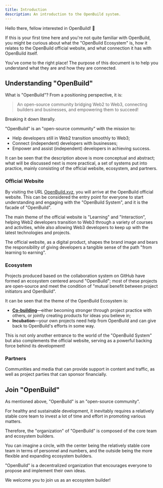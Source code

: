 ```yaml
---
title: Introduction
description: An introduction to the OpenBuild system.
---
```


Hello there, fellow interested in OpenBuild! 👋

If this is your first time here and you're not quite familiar with OpenBuild, you might be curious about what the "OpenBuild Ecosystem" is, how it relates to the OpenBuild official website, and what connection it has with OpenBuild itself.

You've come to the right place! The purpose of this document is to help you understand what they are and how they are connected.

## Understanding "OpenBuild"

What is "OpenBuild"? From a positioning perspective, it is:

> An open-source community bridging Web2 to Web3, connecting builders and businesses, and empowering them to succeed!

Breaking it down literally.

"OpenBuild" is an "open-source community" with the mission to:

- Help developers still in Web2 transition smoothly to Web3;
- Connect (independent) developers with businesses;
- Empower and assist (independent) developers in achieving success.

It can be seen that the description above is more conceptual and abstract; what will be discussed next is more practical, a set of systems put into practice, mainly consisting of the official website, ecosystem, and partners.

### Official Website

By visiting the URL [OpenBuild.xyz](https://openbuild.xyz/), you will arrive at the OpenBuild official website. This can be considered the entry point for everyone to start understanding and engaging with the "OpenBuild System", and it is the facade of "OpenBuild".

The main theme of the official website is "Learning" and "Interaction", helping Web2 developers transition to Web3 through a variety of courses and activities, while also allowing Web3 developers to keep up with the latest technologies and projects.

The official website, as a digital product, shapes the brand image and bears the responsibility of giving developers a tangible sense of the path "from learning to earning".

### Ecosystem

Projects produced based on the collaboration system on GitHub have formed an ecosystem centered around "OpenBuild"; most of these projects are open-source and meet the condition of "mutual benefit between project initiators and OpenBuild".

It can be seen that the theme of the OpenBuild Ecosystem is:

- **[Co-building](/eco/guides/how-to-contribute/)**—either becoming stronger through project practice with others, or jointly creating products for ideas you believe in;
- **Incubation**—your own projects need help from OpenBuild and can give back to OpenBuild's efforts in some way.

This is not only another entrance to the world of the "OpenBuild System" but also complements the official website, serving as a powerful backing force behind its development!

### Partners

Communities and media that can provide support in content and traffic, as well as project parties that can sponsor financially.

## Join "OpenBuild"

As mentioned above, "OpenBuild" is an "open-source community".

For healthy and sustainable development, it inevitably requires a relatively stable core team to invest a lot of time and effort in promoting various matters.

Therefore, the "organization" of "OpenBuild" is composed of the core team and ecosystem builders.

You can imagine a circle, with the center being the relatively stable core team in terms of personnel and numbers, and the outside being the more flexible and expanding ecosystem builders.

"OpenBuild" is a decentralized organization that encourages everyone to propose and implement their own ideas.

We welcome you to join us as an ecosystem builder!
